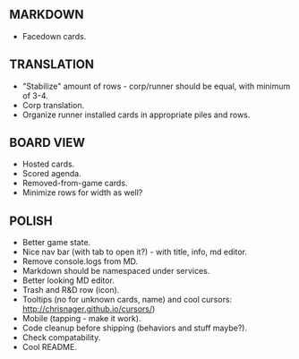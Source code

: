 ## MARKDOWN
- Facedown cards.

## TRANSLATION
- "Stabilize" amount of rows - corp/runner should be equal, with minimum of 3-4.
- Corp translation.
- Organize runner installed cards in appropriate piles and rows.

## BOARD VIEW
- Hosted cards.
- Scored agenda.
- Removed-from-game cards.
- Minimize rows for width as well?

## POLISH
- Better game state.
- Nice nav bar (with tab to open it?) - with title, info, md editor.
- Remove console.logs from MD.
- Markdown should be namespaced under services.
- Better looking MD editor.
- Trash and R&D row (icon).
- Tooltips (no for unknown cards, name) and cool cursors: http://chrisnager.github.io/cursors/)
- Mobile (tapping - make it work).
- Code cleanup before shipping (behaviors and stuff maybe?).
- Check compatability.
- Cool README.

